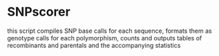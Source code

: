 # SNPscorer
this script compiles SNP base calls for each sequence, formats them as genotype calls for each polymorphism, counts and outputs tables of recombinants and parentals and the accompanying statistics
